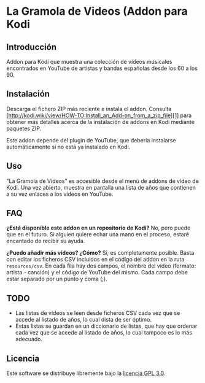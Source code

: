 # La Gramola de Videos (Addon para Kodi

## Introducción

Addon para Kodi que muestra una colección de vídeos musicales encontrados en YouTube de artistas y bandas españolas desde los 60 a los 90.

## Instalación

Descarga el fichero ZIP más reciente e instala el addon. Consulta [http://kodi.wiki/view/HOW-TO:Install_an_Add-on_from_a_zip_file][1] para obtener más detalles acerca de la instalación de addons en Kodi mediante paquetes ZIP.

Este addon depende del plugin de YouTube, que debería instalarse automáticamente si no está ya instalado en Kodi.

## Uso

"La Gramola de Vídeos" es accesible desde el menú de addons de vídeo de Kodi. Una vez abierto, muestra en pantalla una lista de años que contienen a su vez enlaces a los vídeos en YouTube.

## FAQ

**¿Está disponible este addon en un repositorio de Kodi?** No, pero puede que en el futuro. Si alguien quiere echar una mano en el proceso, estaré encantado de recibir su ayuda.

**¿Puedo añadir más vídeos? ¿Cómo?** Sí, es completamente posible. Basta con editar los ficheros CSV incluidos en el código del addon en la ruta `resources/csv`. En cada fila hay dos campos, el nombre del vídeo (formato: artista - canción) y el código de YouTube del mismo. Cada campo debe estar separado por un punto y coma (;).

## TODO

- Las listas de vídeos se leen desde ficheros CSV cada vez que se accede al listado de años, lo cual dista de ser óptimo.
- Estas listas se guardan en un diccionario de listas, que hay que ordenar cada vez que se accede al listado de años, lo cual tampoco es lo más adecuado.

## Licencia

Este software se distribuye libremente bajo la [licencia GPL 3.0][2].

[1]: http://kodi.wiki/view/HOW-TO:Install_an_Add-on_from_a_zip_file
[2]: http://www.gnu.org/licenses/gpl-3.0.html
